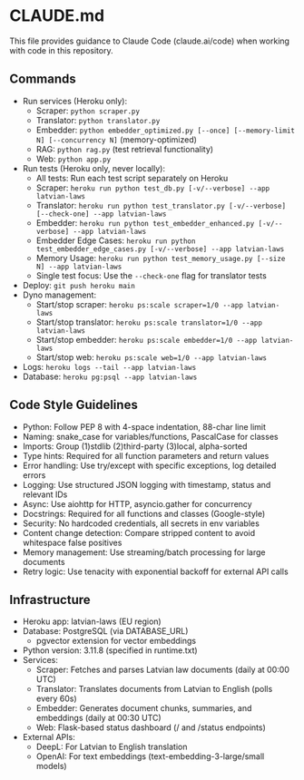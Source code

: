 # CLAUDE.md

This file provides guidance to Claude Code (claude.ai/code) when working with code in this repository.

## Commands
- Run services (Heroku only):
  - Scraper: `python scraper.py`
  - Translator: `python translator.py`
  - Embedder: `python embedder_optimized.py [--once] [--memory-limit N] [--concurrency N]` (memory-optimized)
  - RAG: `python rag.py` (test retrieval functionality)
  - Web: `python app.py`
- Run tests (Heroku only, never locally):
  - All tests: Run each test script separately on Heroku
  - Scraper: `heroku run python test_db.py [-v/--verbose] --app latvian-laws`
  - Translator: `heroku run python test_translator.py [-v/--verbose] [--check-one] --app latvian-laws`
  - Embedder: `heroku run python test_embedder_enhanced.py [-v/--verbose] --app latvian-laws`
  - Embedder Edge Cases: `heroku run python test_embedder_edge_cases.py [-v/--verbose] --app latvian-laws`
  - Memory Usage: `heroku run python test_memory_usage.py [--size N] --app latvian-laws`
  - Single test focus: Use the `--check-one` flag for translator tests
- Deploy: `git push heroku main`
- Dyno management:
  - Start/stop scraper: `heroku ps:scale scraper=1/0 --app latvian-laws`
  - Start/stop translator: `heroku ps:scale translator=1/0 --app latvian-laws`
  - Start/stop embedder: `heroku ps:scale embedder=1/0 --app latvian-laws`
  - Start/stop web: `heroku ps:scale web=1/0 --app latvian-laws`
- Logs: `heroku logs --tail --app latvian-laws`
- Database: `heroku pg:psql --app latvian-laws`

## Code Style Guidelines
- Python: Follow PEP 8 with 4-space indentation, 88-char line limit
- Naming: snake_case for variables/functions, PascalCase for classes
- Imports: Group (1)stdlib (2)third-party (3)local, alpha-sorted
- Type hints: Required for all function parameters and return values
- Error handling: Use try/except with specific exceptions, log detailed errors
- Logging: Use structured JSON logging with timestamp, status and relevant IDs
- Async: Use aiohttp for HTTP, asyncio.gather for concurrency
- Docstrings: Required for all functions and classes (Google-style)
- Security: No hardcoded credentials, all secrets in env variables
- Content change detection: Compare stripped content to avoid whitespace false positives
- Memory management: Use streaming/batch processing for large documents
- Retry logic: Use tenacity with exponential backoff for external API calls

## Infrastructure
- Heroku app: latvian-laws (EU region)
- Database: PostgreSQL (via DATABASE_URL)
  - pgvector extension for vector embeddings
- Python version: 3.11.8 (specified in runtime.txt)
- Services:
  - Scraper: Fetches and parses Latvian law documents (daily at 00:00 UTC)
  - Translator: Translates documents from Latvian to English (polls every 60s)
  - Embedder: Generates document chunks, summaries, and embeddings (daily at 00:30 UTC)
  - Web: Flask-based status dashboard (/ and /status endpoints)
- External APIs:
  - DeepL: For Latvian to English translation
  - OpenAI: For text embeddings (text-embedding-3-large/small models)